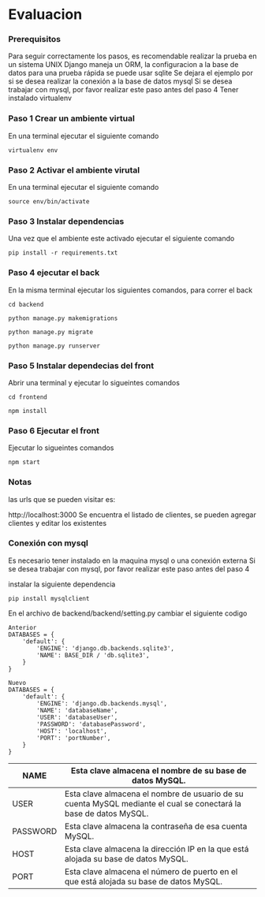 # Evaluacion

### Prerequisitos

Para seguir correctamente los pasos, es recomendable realizar la prueba en un sistema UNIX
Django maneja un ORM, la configuracion a la base de datos para una prueba rápida se puede usar sqlite
Se dejara el ejemplo por si se desea realizar la conexión a la base de datos mysql 
Si se desea trabajar con mysql, por favor realizar este paso antes del paso 4
Tener instalado virtualenv

### Paso 1 Crear un ambiente virtual

En una terminal ejecutar el siguiente comando

`virtualenv env`

### Paso 2 Activar el ambiente virutal

En una terminal ejecutar el siguiente comando

`source env/bin/activate`

### Paso 3 Instalar dependencias

Una vez que el ambiente este activado ejecutar el siguiente comando

`pip install -r requirements.txt`

### Paso 4 ejecutar el back

En la misma  terminal ejecutar los siguientes comandos, para correr el back

`cd backend`

`python manage.py makemigrations`

`python manage.py migrate`

`python manage.py runserver`

### Paso 5 Instalar dependecias del front

Abrir una terminal y ejecutar lo sigueintes comandos

`cd frontend`

`npm install`

### Paso 6 Ejecutar el front

Ejecutar lo sigueintes comandos

`npm start`

### Notas

las urls que se pueden visitar es:

http://localhost:3000 Se encuentra el listado de clientes, se pueden agregar clientes y editar los existentes

### Conexión con mysql

Es necesario tener instalado en la maquina mysql o una conexión externa 
Si se desea trabajar con mysql, por favor realizar este paso antes del paso 4

instalar la siguiente dependencia

`pip install mysqlclient`

En el archivo de backend/backend/setting.py cambiar el siguiente codigo

    Anterior
    DATABASES = {
        'default': {
            'ENGINE': 'django.db.backends.sqlite3',
            'NAME': BASE_DIR / 'db.sqlite3',
        }
    }

    Nuevo
    DATABASES = {
        'default': {
            'ENGINE': 'django.db.backends.mysql',
            'NAME': 'databaseName',
            'USER': 'databaseUser',
            'PASSWORD': 'databasePassword',
            'HOST': 'localhost',
            'PORT': 'portNumber',
        }
    }

|   NAME |  Esta clave almacena el nombre de su base de datos MySQL. |
| ------------ | ------------ |
| USER | 	Esta clave almacena el nombre de usuario de su cuenta MySQL mediante el cual se conectará la base de datos MySQL. |
|PASSWORD   |  	Esta clave almacena la contraseña de esa cuenta MySQL. |
|HOST| 	Esta clave almacena la dirección IP en la que está alojada su base de datos MySQL.  |
|  PORT | 	Esta clave almacena el número de puerto en el que está alojada su base de datos MySQL.  |